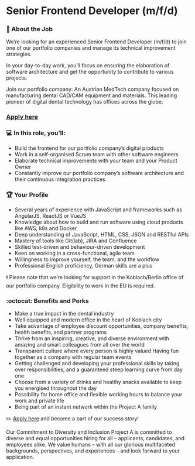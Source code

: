 # Senior Frontend Developer (m/f/d)

### 🚀 About the Job

We’re looking for an experienced Senior Frontend Developer (m/f/d) to join one of our portfolio companies and manage its technical improvement strategies.

In your day-to-day work, you’ll focus on ensuring the elaboration of software architecture and get the opportunity to contribute to various projects.

Join our portfolio company: An Austrian MedTech company focused on manufacturing dental CAD/CAM equipment and materials. This leading pioneer of digital dental technology has offices across the globe.

### [Apply here](https://grnh.se/44943ef72us)

### :computer: In this role, you’ll:

* Build the frontend for our portfolio company’s digital products 
* Work in a self-organised Scrum team with other software engineers 
* Elaborate technical improvements with your team and your Product Owner
* Constantly improve our portfolio company’s software architecture and their continuous integration practices

### 🏆 Your Profile

* Several years of experience with JavaScript and frameworks such as AngularJS, ReactJS or VueJS
* Knowledge about how to build and run software using cloud products like AWS, k8s and Docker
* Deep understanding of JavaScript, HTML, CSS, JSON and RESTful APIs
* Mastery of tools like Git(lab), JIRA and Confluence
* Skilled test-driven and behaviour-driven development
* Keen on working in a cross-functional, agile team
* Willingness to improve yourself, the team, and the workflow
* Professional English proficiency, German skills are a plus


❗ Please note that we’re looking for support in the Koblach/Berlin office of our portfolio company. Eligibility to work in the EU is required.

### :octocat: Benefits and Perks

* Make a true impact in the dental industry
* Well equipped and modern office in the heart of Koblach city
* Take advantage of employee discount opportunities, company benefits, health benefits, and partner programs
* Thrive from an inspiring, creative, and diverse environment with amazing and smart colleagues from all over the world
* Transparent culture where every person is highly valued Having fun together as a company with regular team events
* Getting challenged and developing your professional skills by taking over responsibilities, and a guaranteed steep learning curve from day one
* Choose from a variety of drinks and healthy snacks available to keep you energised throughout the day
* Possibility for home office and flexible working hours to balance your work and private life
* Being part of an instant network within the Project A family 

:pencil2: [Apply here](https://grnh.se/44943ef72us) and become a part of our success story!


Our Commitment to Diversity and Inclusion 
Project A is committed to diverse and equal opportunities hiring for all – applicants, candidates, and employees alike. We value humans – with all our glorious multifaceted backgrounds, perspectives, and experiences – and look forward to your application.
